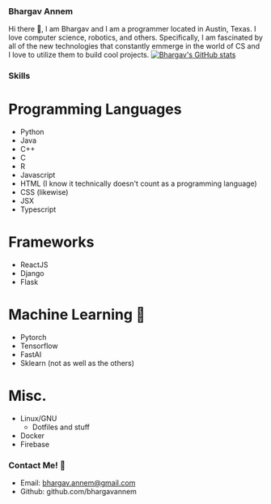 ### Bhargav Annem
Hi there 👋, I am Bhargav and I am a programmer located in Austin, Texas. I love computer science, robotics, and others. Specifically, I am fascinated by all of the new technologies that constantly emmerge in the world of CS and I love to utilize them to build cool projects. 
[![Bhargav's GitHub stats](https://github-readme-stats.vercel.app/api?username=bhargavannem)](https://github.com/anuraghazra/github-readme-stats)

### Skills
# Programming Languages
- Python
- Java
- C++
- C
- R
- Javascript
- HTML (I know it technically doesn't count as a programming language)
- CSS (likewise)
- JSX
- Typescript

# Frameworks
- ReactJS
- Django
- Flask

# Machine Learning 🤖
- Pytorch
- Tensorflow
- FastAI
- Sklearn (not as well as the others)

# Misc.
- Linux/GNU
  - Dotfiles and stuff
- Docker
- Firebase

### Contact Me! 📧
- Email: bhargav.annem@gmail.com
- Github: github.com/bhargavannem
 
